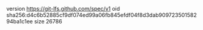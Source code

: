 version https://git-lfs.github.com/spec/v1
oid sha256:d4c6b52885cf9df074ed99a06fb845efdf04f8d3dab90972350158294ba1c1ee
size 26786
